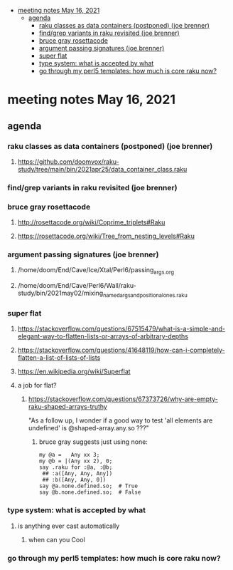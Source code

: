 - [meeting notes May 16, 2021](#orgabd5d1b)
  - [agenda](#org3c80504)
    - [raku classes as data containers (postponed) (joe brenner)](#org0ca11f5)
    - [find/grep variants in raku revisited (joe brenner)](#orgf132105)
    - [bruce gray rosettacode](#org5574d23)
    - [argument passing signatures (joe brenner)](#orgf017524)
    - [super flat](#org3f2fbe2)
    - [type system: what is accepted by what](#org177d6ef)
    - [go through my perl5 templates: how much is core raku now?](#orge93b9fb)


<a id="orgabd5d1b"></a>

# meeting notes May 16, 2021


<a id="org3c80504"></a>

## agenda


<a id="org0ca11f5"></a>

### raku classes as data containers (postponed) (joe brenner)

1.  <https://github.com/doomvox/raku-study/tree/main/bin/2021apr25/data_container_class.raku>


<a id="orgf132105"></a>

### find/grep variants in raku revisited (joe brenner)


<a id="org5574d23"></a>

### bruce gray rosettacode

1.  <http://rosettacode.org/wiki/Coprime_triplets#Raku>

2.  <https://rosettacode.org/wiki/Tree_from_nesting_levels#Raku>


<a id="orgf017524"></a>

### argument passing signatures (joe brenner)

1.  /home/doom/End/Cave/Ice/Xtal/Perl6/passing<sub>args.org</sub>

2.  /home/doom/End/Cave/Perl6/Wall/raku-study/bin/2021may02/mixing<sub>named</sub><sub>args</sub><sub>and</sub><sub>positional</sub><sub>ones.raku</sub>


<a id="org3f2fbe2"></a>

### super flat

1.  <https://stackoverflow.com/questions/67515479/what-is-a-simple-and-elegant-way-to-flatten-lists-or-arrays-of-arbitrary-depths>

2.  <https://stackoverflow.com/questions/41648119/how-can-i-completely-flatten-a-list-of-lists-of-lists>

3.  <https://en.wikipedia.org/wiki/Superflat>

4.  a job for flat?

    1.  <https://stackoverflow.com/questions/67373726/why-are-empty-raku-shaped-arrays-truthy>
    
        "As a follow up, I wonder if a good way to test 'all elements are undefined' is @shaped-array.any.so ???"
        
        1.  bruce gray suggests just using none:
        
            ```perl6
            my @a =   Any xx 3;
            my @b = |(Any xx 2), 0;
            say .raku for :@a, :@b;  
             ## :a([Any, Any, Any])
             ## :b([Any, Any, 0])
            say @a.none.defined.so;  # True
            say @b.none.defined.so;  # False
            ```


<a id="org177d6ef"></a>

### type system: what is accepted by what

1.  is anything ever cast automatically

    1.  when can you Cool


<a id="orge93b9fb"></a>

### go through my perl5 templates: how much is core raku now?

